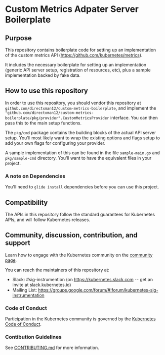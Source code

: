 # Custom Metrics Adpater Server Boilerplate

## Purpose

This repository contains boilerplate code for setting up an implementation
of the custom metrics API (https://github.com/kubernetes/metrics).

It includes the necessary boilerplate for setting up an implementation
(generic API server setup, registration of resources, etc), plus a sample
implementation backed by fake data.

## How to use this repository

In order to use this repository, you should vendor this repository at
`github.com/directxman12/custom-metrics-boilerplate`, and implement the
`"github.com/directxman12/custom-metrics-boilerplate/pkg/provider".CustomMetricsProvider`
interface.  You can then pass this to the main setup functions.

The `pkg/cmd` package contains the building blocks of the actual API
server setup.  You'll most likely want to wrap the existing options and
flags setup to add your own flags for configuring your provider.

A sample implementation of this can be found in the file `sample-main.go`
and `pkg/sample-cmd` directory.  You'll want to have the equivalent files
in your project.

### A note on Dependencies

You'll need to `glide install` dependencies before you can use this
project.

## Compatibility

The APIs in this repository follow the standard guarantees for Kubernetes
APIs, and will follow Kubernetes releases.

## Community, discussion, contribution, and support

Learn how to engage with the Kubernetes community on the [community
page](http://kubernetes.io/community/).

You can reach the maintainers of this repository at:

- Slack: #sig-instrumention (on https://kubernetes.slack.com -- get an
  invite at slack.kubernetes.io)
- Mailing List:
  https://groups.google.com/forum/#!forum/kubernetes-sig-instrumentation

### Code of Conduct

Participation in the Kubernetes community is governed by the [Kubernetes
Code of Conduct](code-of-conduct.md).

### Contibution Guidelines

See [CONTRIBUTING.md](CONTRIBUTING.md) for more information.
